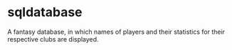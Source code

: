 # sqldatabase
A fantasy database, in which names of players and their statistics for their respective clubs are displayed.

